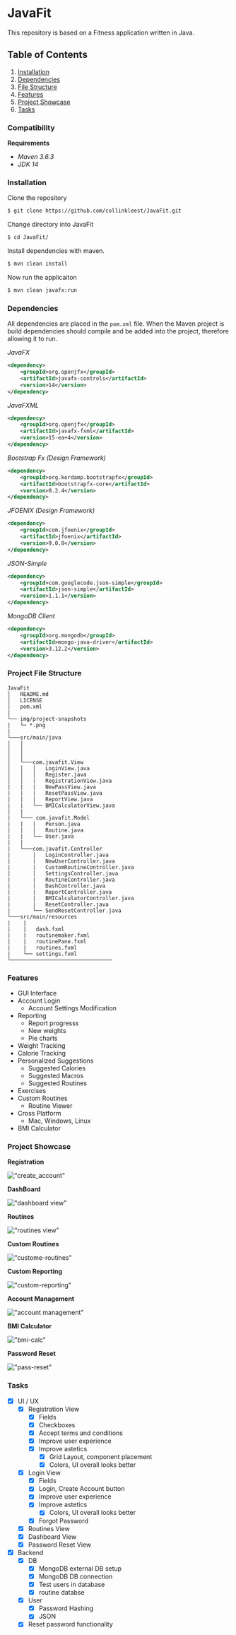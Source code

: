 # JavaFit
This repository is based on a Fitness application written in Java.

## Table of Contents
1. [Installation](#Installation)
2. [Dependencies](#Dependencies)
3. [File Structure](#Project-File-Structure)
4. [Features](#Features)
5. [Project Showcase](#Project-Showcase)
6. [Tasks](#Tasks)


### Compatibility
**Requirements**
* *Maven 3.6.3*
* *JDK 14*


### **Installation** 
Clone the repository
```bash
$ git clone https://github.com/collinkleest/JavaFit.git
```
Change directory into JavaFit
```bash
$ cd JavaFit/
```
Install dependencies with maven.
```bash
$ mvn clean install
```
Now run the applicaiton
```bash
$ mvn clean javafx:run
```

### **Dependencies**
All dependencies are placed in the `pom.xml` file. When the Maven project is build dependencies should compile and be added into the project, therefore allowing it to run.

*JavaFX*
```xml
<dependency>
    <groupId>org.openjfx</groupId>
    <artifactId>javafx-controls</artifactId>
    <version>14</version>
</dependency>    
```

*JavaFXML*
```xml
<dependency>
    <groupId>org.openjfx</groupId>
    <artifactId>javafx-fxml</artifactId>
    <version>15-ea+4</version>
</dependency>
```

*Bootstrap Fx (Design Framework)*
```xml
<dependency>
    <groupId>org.kordamp.bootstrapfx</groupId>
    <artifactId>bootstrapfx-core</artifactId>
    <version>0.2.4</version>
</dependency>
```

*JFOENIX (Design Framework)*
```xml
<dependency>
    <groupId>com.jfoenix</groupId>
    <artifactId>jfoenix</artifactId>
    <version>9.0.8</version>
</dependency>
```

*JSON-Simple*
```xml
<dependency>
    <groupId>com.googlecode.json-simple</groupId>
    <artifactId>json-simple</artifactId>
    <version>1.1.1</version>
</dependency>
```
*MongoDB Client*
```xml
<dependency>    
    <groupId>org.mongodb</groupId>
    <artifactId>mongo-java-driver</artifactId>
    <version>3.12.2</version>
</dependency>
```

### **Project File Structure**

```
JavaFit
│   README.md
│   LICENSE    
│   pom.xml
|
└── img/project-snapshots
|   └─ *.png
|
└───src/main/java
│   │   
│   │   
│   │
│   └───com.javafit.View
│   │   │   LoginView.java
│   │   │   Register.java
│   │   |   RegistrationView.java
|   |   |   NewPassView.java
|   |   |   ResetPassView.java
|   |   |   ReportView.java
|   |   └── BMICalculatorView.java
│   |
|   └─── com.javafit.Model
|   |   |   Person.java
|   |   |   Routine.java
|   |   └── User.java
|   |  
|   └───com.javafit.Controller
|       |   LoginController.java
|       |   NewUserController.java
|       |   CustomRoutineController.java
|       |   SettingsController.java
|       |   RoutineController.java
|       |   DashController.java
|       |   ReportController.java
|       |   BMICalculatorController.java
|       |   ResetController.java
|       └── SendResetController.java
└───src/main/resources
|    |
|    |   dash.fxml
|    |   routinemaker.fxml
|    |   routinePane.fxml
|    |   routines.fxml
|    └── settings.fxml
└────────────────────────────────
```


### **Features**

* GUI Interface
* Account Login
    * Account Settings Modification
* Reporting
    * Report progresss
    * New weights
    * Pie charts
* Weight Tracking
* Calorie Tracking
* Personalized Suggestions
    * Suggested Calories
    * Suggested Macros
    * Suggested Routines
* Exercises
* Custom Routines
    * Routine Viewer
* Cross Platform 
    * Mac, Windows, Linux
* BMI Calculator


### Project Showcase

**Registration**

!["create_account"](img/project-snapshots/create_account.png)

**DashBoard**

!["dashboard view"](img/project-snapshots/dash.png)

**Routines**

!["routines view"](img/project-snapshots/routines.png)

**Custom Routines**

!["custome-routines"](img/project-snapshots/customroutine.png)

**Custom Reporting**

!["custom-reporting"](img/project-snapshots/report.png)

**Account Management**

!["account management"](img/project-snapshots/account_manager.png)

**BMI Calculator**

!["bmi-calc"](img/project-snapshots/bmi_calc.png)

**Password Reset**

!["pass-reset"](img/project-snapshots/pw_reset.png)

### Tasks
- [x] UI / UX
    - [x] Registration View
        - [x] Fields
        - [x] Checkboxes
        - [x] Accept terms and conditions
        - [x] Improve user experience
        - [x] Improve astetics
            - [x] Grid Layout, component placement
            - [x] Colors, UI overall looks better
    - [x] Login View
        - [x] Fields
        - [x] Login, Create Account button
        - [x] Improve user experience
        - [x] Improve astetics
            - [x] Colors, UI overall looks better
        - [x] Forgot Password
    - [x] Routines View
    - [x] Dashboard View
    - [x] Password Reset View
- [x] Backend
    - [x] DB
        - [x] MongoDB external DB setup
        - [x] MongoDB DB connection
        - [x] Test users in database
        - [x] routine databse
    - [x] User
        - [x] Password Hashing
        - [x] JSON
    - [x] Reset password functionality
